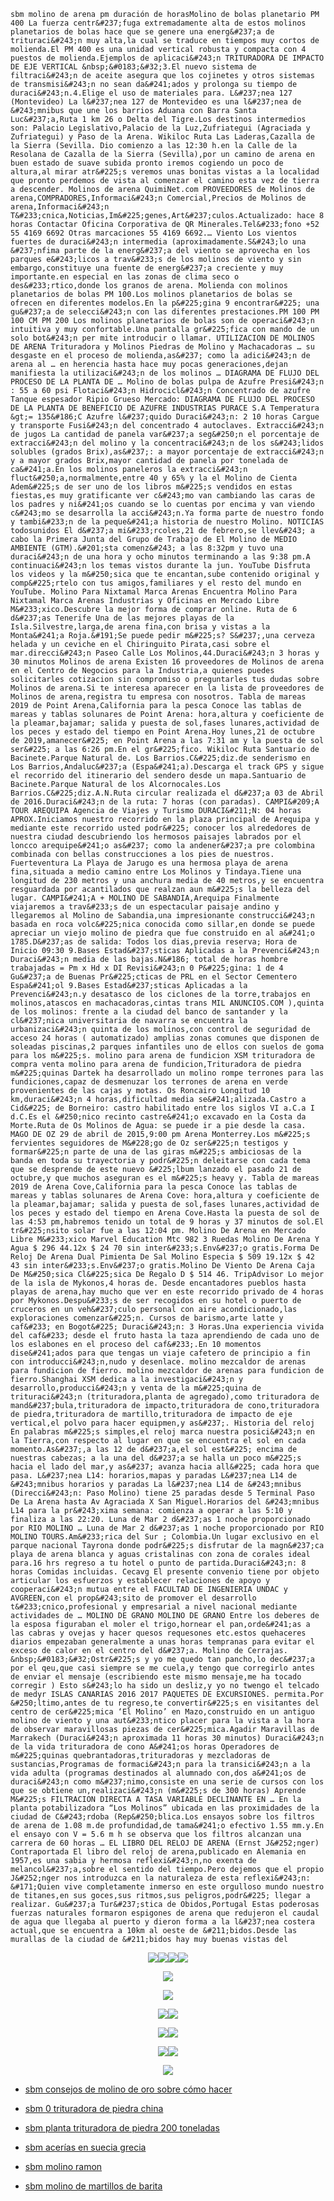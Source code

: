 
```
sbm molino de arena pm duración de horasMolino de bolas planetario PM 400 La fuerza centr&#237;fuga extremadamente alta de estos molinos planetarios de bolas hace que se genere una energ&#237;a de trituraci&#243;n muy alta,la cual se traduce en tiempos muy cortos de molienda.El PM 400 es una unidad vertical robusta y compacta con 4 puestos de molienda.Ejemplos de aplicaci&#243;n TRITURADORA DE IMPACTO DE EJE VERTICAL &nbsp;&#0183;&#32;3.El nuevo sistema de filtraci&#243;n de aceite asegura que los cojinetes y otros sistemas de transmisi&#243;n no sean da&#241;ados y prolonga su tiempo de duraci&#243;n.4.Elige el uso de materiales para. L&#237;nea 127 (Montevideo) La l&#237;nea 127 de Montevideo es una l&#237;nea de &#243;mnibus que une los barrios Aduana con Barra Santa Luc&#237;a,Ruta 1 km 26 o Delta del Tigre.Los destinos intermedios son: Palacio Legislativo,Palacio de la Luz,Zufriategui (Agraciada y Zufriategui) y Paso de la Arena. Wikiloc Ruta Las Laderas,Cazalla de la Sierra (Sevilla. Dio comienzo a las 12:30 h.en la Calle de la Resolana de Cazalla de la Sierra (Sevilla),por un camino de arena en buen estado de suave subida pronto iremos cogiendo un poco de altura,al mirar atr&#225;s veremos unas bonitas vistas a la localidad que pronto perdemos de vista al comenzar el camino esta vez de tierra a descender. Molinos de arena QuimiNet.com PROVEEDORES de Molinos de arena,COMPRADORES,Informaci&#243;n Comercial,Precios de Molinos de arena,Informaci&#243;n T&#233;cnica,Noticias,Im&#225;genes,Art&#237;culos.Actualizado: hace 8 horas Contactar Oficina Corporativa de QR Minerales.Tel&#233;fono +52 55 4169 6692 Otras marcaciones 55 4169 6692.… Viento Los vientos fuertes de duraci&#243;n intermedia (aproximadamente.S&#243;lo una &#237;nfima parte de la energ&#237;a del viento se aprovecha en los parques e&#243;licos a trav&#233;s de los molinos de viento y sin embargo,constituye una fuente de energ&#237;a creciente y muy importante.en especial en las zonas de clima seco o des&#233;rtico,donde los granos de arena. Molienda con molinos planetarios de bolas PM 100.Los molinos planetarios de bolas se ofrecen en diferentes modelos.En la p&#225;gina 9 encontrar&#225; una gu&#237;a de selecci&#243;n con las diferentes prestaciones.PM 100 PM 100 CM PM 200 Los molinos planetarios de bolas son de operaci&#243;n intuitiva y muy confortable.Una pantalla gr&#225;fica con mando de un solo bot&#243;n per mite introducir o llamar. UTILIZACION DE MOLINOS DE ARENA Trituradora y Molinos Piedras de Molino y Machacadoras … su desgaste en el proceso de molienda,as&#237; como la adici&#243;n de arena al … en herencia hasta hace muy pocas generaciones,dejan manifiesta la utilizaci&#243;n de los molinos … DIAGRAMA DE FLUJO DEL PROCESO DE LA PLANTA DE … Molino de bolas pulpa de Azufre Presi&#243;n : 55 a 60 psi Flotaci&#243;n Hidrocicl&#243;n Concentrado de azufre Tanque espesador Ripio Grueso Mercado: DIAGRAMA DE FLUJO DEL PROCESO DE LA PLANTA DE BENEFICIO DE AZUFRE INDUSTRIAS PURACE S.A Temperatura &gt;= 135&#186;C Azufre l&#237;quido Duraci&#243;n: 2 10 horas Cargue y transporte Fusi&#243;n del concentrado 4 autoclaves. Extracci&#243;n de jugos La cantidad de panela var&#237;a seg&#250;n el porcentaje de extracci&#243;n del molino y la concentraci&#243;n de los s&#243;lidos solubles (grados Brix),as&#237;: a mayor porcentaje de extracci&#243;n y a mayor grados Brix,mayor cantidad de panela por tonelada de ca&#241;a.En los molinos paneleros la extracci&#243;n fluct&#250;a,normalmente,entre 40 y 65% y la el Molino de Cienta Adem&#225;s de ser uno de los libros m&#225;s vendidos en estas fiestas,es muy gratificante ver c&#243;mo van cambiando las caras de los padres y ni&#241;os cuando se lo cuentas por encima y van viendo c&#243;mo se desarrolla la acci&#243;n.Ya forma parte de nuestro fondo y tambi&#233;n de la peque&#241;a historia de nuestro Molino. NOTICIAS todosunidos El d&#237;a mi&#233;rcoles,21 de febrero,se llev&#243; a cabo la Primera Junta del Grupo de Trabajo de El Molino de MEDIO AMBIENTE (GTM).&#201;sta comenz&#243; a las 8:32pm y tuvo una duraci&#243;n de una hora y ocho minutos terminando a las 9:38 pm.A continuaci&#243;n los temas vistos durante la jun. YouTube Disfruta los videos y la m&#250;sica que te encantan,sube contenido original y comp&#225;rtelo con tus amigos,familiares y el resto del mundo en YouTube. Molino Para Nixtamal Marca Arenas Encuentra Molino Para Nixtamal Marca Arenas Industrias y Oficinas en Mercado Libre M&#233;xico.Descubre la mejor forma de comprar online. Ruta de 6 d&#237;as Tenerife Una de las mejores playas de la Isla.Silvestre,larga,de arena fina,con brisa y vistas a la Monta&#241;a Roja.&#191;Se puede pedir m&#225;s? S&#237;,una cerveza helada y un ceviche en el Chiringuito Pirata,casi sobre el mar.direcci&#243;n Paseo Calle Los Molinos,44.Duraci&#243;n 3 horas y 30 minutos Molinos de arena Existen 16 proveedores de Molinos de arena en el Centro de Negocios para la Industria,a quienes puedes solicitarles cotizacion sin compromiso o preguntarles tus dudas sobre Molinos de arena.Si te interesa aparecer en la lista de proveedores de Molinos de arena,registra tu empresa con nosotros. Tabla de mareas 2019 de Point Arena,California para la pesca Conoce las tablas de mareas y tablas solunares de Point Arena: hora,altura y coeficiente de la pleamar,bajamar; salida y puesta de sol,fases lunares,actividad de los peces y estado del tiempo en Point Arena.Hoy lunes,21 de octubre de 2019,amanecer&#225; en Point Arena a las 7:31 am y la puesta de sol ser&#225; a las 6:26 pm.En el gr&#225;fico. Wikiloc Ruta Santuario de Bacinete.Parque Natural de. Los Barrios.C&#225;diz.de senderismo en Los Barrios,Andaluc&#237;a (Espa&#241;a).Descarga el track GPS y sigue el recorrido del itinerario del sendero desde un mapa.Santuario de Bacinete.Parque Natural de los Alcornocales.Los Barrios.C&#225;diz.A.N.Ruta circular realizada el d&#237;a 03 de Abril de 2016.Duraci&#243;n de la ruta: 7 horas (con paradas). CAMPI&#209;A TOUR AREQUIPA Agencia de Viajes y Turismo DURACI&#211;N: 04 horas APROX.Iniciamos nuestro recorrido en la plaza principal de Arequipa y mediante este recorrido usted podr&#225; conocer los alrededores de nuestra ciudad descubriendo los hermosos paisajes labrados por el loncco arequipe&#241;o as&#237; como la andener&#237;a pre colombina combinada con bellas construcciones a los pies de nuestros. Fuerteventura La Playa de Jarugo es una hermosa playa de arena fina,situada a medio camino entre Los Molinos y Tindaya.Tiene una longitud de 230 metros y una anchura media de 40 metros,y se encuentra resguardada por acantilados que realzan aun m&#225;s la belleza del lugar. CAMPI&#241;A + MOLINO DE SABANDIA,Arequipa Finalmente viajaremos a trav&#233;s de un espectacular paisaje andino y llegaremos al Molino de Sabandia,una impresionante construcci&#243;n basada en roca volc&#225;nica conocida como sillar,en donde se puede apreciar un viejo molino de piedra que fue construido en al a&#241;o 1785.D&#237;as de salida: Todos los dias,previa reserva; Hora de Inicio 09:30 9.Bases Estad&#237;sticas Aplicadas a la Prevenci&#243;n Duraci&#243;n media de las bajas.N&#186; total de horas hombre trabajadas = Pm x Hd x DI Revisi&#243;n 0 P&#225;gina: 1 de 4 Gu&#237;a de Buenas Pr&#225;cticas de PRL en el Sector Cementero Espa&#241;ol 9.Bases Estad&#237;sticas Aplicadas a la Prevenci&#243;n.y desatasco de los ciclones de la torre,trabajos en molinos,atascos en machacadoras,cintas trans MIL ANUNCIOS.COM ),quinta de los molinos: frente a la ciudad del banco de santander y la cl&#237;nica universitaria de navarra se encuentra la urbanizaci&#243;n quinta de los molinos,con control de seguridad de acceso 24 horas ( automatizado) amplias zonas comunes que disponen de soleadas piscinas,2 parques infantiles uno de ellos con suelos de goma para los m&#225;s. molino para arena de fundicion XSM trituradora de compra venta molino para arena de fundicion,Trituradora de piedra m&#225;quinas Dartek ha desarrollado un molino rompe terrones para las fundiciones,capaz de desmenuzar los terrones de arena en verde provenientes de las cajas y motas. Os Roncairo Longitud 10 km,duraci&#243;n 4 horas,dificultad media se&#241;alizada.Castro a Cid&#225; de Borneiro: castro habilitado entre los siglos VI a.C.a I d.C.Es el &#250;nico recinto castre&#241;o excavado en la Costa da Morte.Ruta de Os Molinos de Agua: se puede ir a pie desde la casa. MAGO DE OZ 29 de abril de 2015,9:00 pm Arena Monterrey.Los m&#225;s fervientes seguidores de M&#228;go de Oz ser&#225;n testigos y formar&#225;n parte de una de las giras m&#225;s ambiciosas de la banda en toda su trayectoria y podr&#225;n deleitarse con cada tema que se desprende de este nuevo &#225;lbum lanzado el pasado 21 de octubre,y que muchos aseguran es el m&#225;s heavy y. Tabla de mareas 2019 de Arena Cove,California para la pesca Conoce las tablas de mareas y tablas solunares de Arena Cove: hora,altura y coeficiente de la pleamar,bajamar; salida y puesta de sol,fases lunares,actividad de los peces y estado del tiempo en Arena Cove.Hasta la puesta de sol de las 4:53 pm,habremos tenido un total de 9 horas y 37 minutos de sol.El tr&#225;nsito solar fue a las 12:04 pm. Molino De Arena en Mercado Libre M&#233;xico Marvel Education Mtc 982 3 Ruedas Molino De Arena Y Agua $ 296 44.12x $ 24 70 sin inter&#233;s.Env&#237;o gratis.Forma De Reloj De Arena Dual Pimienta De Sal Molino Especia $ 509 19.12x $ 42 43 sin inter&#233;s.Env&#237;o gratis.Molino De Viento De Arena Caja De M&#250;sica Cl&#225;sica De Regalo D $ 514 46. TripAdvisor Lo mejor de la isla de Mykonos,4 horas de. Desde encantadores pueblos hasta playas de arena,hay mucho que ver en este recorrido privado de 4 horas por Mykonos.Despu&#233;s de ser recogidos en su hotel o puerto de cruceros en un veh&#237;culo personal con aire acondicionado,las exploraciones comenzar&#225;n. Cursos de barismo,arte latte y caf&#233; en Bogot&#225; Duraci&#243;n: 3 Horas.Una experiencia vivida del caf&#233; desde el fruto hasta la taza aprendiendo de cada uno de los eslabones en el proceso del caf&#233;.En 10 momentos dise&#241;ados para que tengas un viaje cafetero de principio a fin con introducci&#243;n,nudo y desenlace. molino mezcaldor de arenas para fundicion de fierro. molino mezcaldor de arenas para fundicion de fierro.Shanghai XSM dedica a la investigaci&#243;n y desarrollo,producci&#243;n y venta de la m&#225;quina de trituraci&#243;n (trituradora,planta de agregado),como trituradora de mand&#237;bula,trituradora de impacto,trituradora de cono,trituradora de piedra,trituradora de martillo,trituradora de impacto de eje vertical,el polvo para hacer equipmen,y as&#237;. Historia del reloj En palabras m&#225;s simples,el reloj marca nuestra posici&#243;n en la Tierra,con respecto al lugar en que se encuentra el sol en cada momento.As&#237;,a las 12 de d&#237;a,el sol est&#225; encima de nuestras cabezas; a la una del d&#237;a se halla un poco m&#225;s hacia el lado del mar,y as&#237; avanza hacia all&#225; cada hora que pasa. L&#237;nea L14: horarios,mapas y paradas L&#237;nea L14 de &#243;mnibus horarios y paradas La l&#237;nea L14 de &#243;mnibus (Direcci&#243;n: Paso Molino) tiene 25 paradas desde 5 Terminal Paso De La Arena hasta Av Agraciada X San Miguel.Horarios del &#243;mnibus L14 para la pr&#243;xima semana: comienza a operar a las 5:10 y finaliza a las 22:20. Luna de Mar 2 d&#237;as 1 noche proporcionado por RIO MOLINO … Luna de Mar 2 d&#237;as 1 noche proporcionado por RIO MOLINO TOURS.Am&#233;rica del Sur ; Colombia.Un lugar exclusivo en el parque nacional Tayrona donde podr&#225;s disfrutar de la magn&#237;ca playa de arena blanca y aguas cristalinas con zona de corales ideal para.16 hrs regreso a tu hotel o punto de partida.Duraci&#243;n: 8 horas Comidas incluidas. Cecavg El presente convenio tiene por objeto articular los esfuerzos y establecer relaciones de apoyo y cooperaci&#243;n mutua entre el FACULTAD DE INGENIERIA UNDAC y AVGREEN,con el prop&#243;sito de promover el desarrollo t&#233;cnico,profesional y empresarial a nivel nacional mediante actividades de … MOLINO DE GRANO MOLINO DE GRANO Entre los deberes de la esposa figuraban el moler el trigo,hornear el pan,orde&#241;as a las cabras y ovejas y hacer quesos requesones etc.estos quehaceres diarios empezaban generalmente a unas horas tempranas para evitar el exceso de calor en el centro del d&#237;a. Molino de Cerrajas. &nbsp;&#0183;&#32;Ostr&#225;s y yo me quedo tan pancho,lo dec&#237;a por el qeu,que casi siempre se me cuela,y tengo que corregirlo antes de enviar el mensaje (escribiendo este mismo mensaje,me ha tocado corregir ) Esto s&#243;lo ha sido un desliz,y yo no twengo el telcado de medyr ISLAS CANARIAS 2016 2017 PAQUETES DE EXCURSIONES. permita.Por &#250;ltimo,antes de tu regreso,te convertir&#225;s en visitantes del centro de cer&#225;mica ‘El Molino’ en Mazo,construido en un antiguo molino de viento y una aut&#233;ntico placer para la vista a la hora de observar maravillosas piezas de cer&#225;mica.Agadir Maravillas de Marrakech (Duraci&#243;n aproximada 11 horas 30 minutos) Duraci&#243;n de la vida trituradora de cono A&#241;os horas Operadores de m&#225;quinas quebrantadoras,trituradoras y mezcladoras de sustancias,Programas de formaci&#243;n para la transici&#243;n a la vida adulta (programas destinados al alumnado con,dos a&#241;os de duraci&#243;n como m&#237;nimo,consiste en una serie de cursos con los que se obtiene un,realizaci&#243;n (m&#225;s de 300 horas) Aprende M&#225;s FILTRACION DIRECTA A TASA VARIABLE DECLINANTE EN … En la planta potabilizadora “Los Molinos” ubicada en las proximidades de la ciudad de C&#243;rdoba (Rep&#250;blica.Los ensayos sobre los filtros de arena de 1.08 m.de profundidad,de tama&#241;o efectivo 1.55 mm.y.En el ensayo con V = 5.6 m h se observa que los filtros alcanzan una carrera de 60 horas … EL LIBRO DEL RELOJ DE ARENA (Ernst J&#252;nger) Contraportada El libro del reloj de arena,publicado en Alemania en 1957,es una sabia y hermosa reflexi&#243;n,no exenta de melancol&#237;a,sobre el sentido del tiempo.Pero dejemos que el propio J&#252;nger nos introduzca en la naturaleza de esta reflexi&#243;n: &#171;Quien vive completamente inmerso en este orgulloso mundo nuestro de titanes,en sus goces,sus ritmos,sus peligros,podr&#225; llegar a realizar. Gu&#237;a Tur&#237;stica de Obidos,Portugal Estas poderosas fuerzas naturales formaron espigones de arena que redujeron el caudal de agua que llegaba al puerto y dieron forma a la l&#237;nea costera actual,que se encuentra a 10km al oeste de &#211;bidos.Desde las murallas de la ciudad de &#211;bidos hay muy buenas vistas del 
```

<div align="center">

<a href="https://es-mill.shibang-china.com/github&k=sbm+molino+de+arena+pm+duraci%C3%B3n+de+horas"><img src="https://static.shibang-china.com/es/mill/index.jpg"></a><a href="https://es-mill.shibang-china.com/materials.htmlgithub&k=sbm+molino+de+arena+pm+duraci%C3%B3n+de+horas"><img src="https://static.shibang-china.com/es/mill/materials.jpg"></a><a href="https://es-mill.shibang-china.com/about.htmlgithub&k=sbm+molino+de+arena+pm+duraci%C3%B3n+de+horas"><img src="https://static.shibang-china.com/es/mill/about.jpg"></a><a href="https://es-mill.shibang-china.com/contact.htmlgithub&k=sbm+molino+de+arena+pm+duraci%C3%B3n+de+horas"><img src="https://static.shibang-china.com/es/mill/contact.jpg"></a>

<a href="https://es-mill.shibang-china.com/github&k=sbm+molino+de+arena+pm+duraci%C3%B3n+de+horas"><img src="https://static.shibang-china.com/es/mill/banner.jpg"></a>

<a href="https://swt.shibang-china.com/github&k=sbm+molino+de+arena+pm+duraci%C3%B3n+de+horas"><img src="https://static.shibang-china.com/es/mill/chat.jpg"></a>

<a href="https://es-mill.shibang-china.com/products/vertical-roller-mill.htmlgithub&k=sbm+molino+de+arena+pm+duraci%C3%B3n+de+horas"><img src="https://static.shibang-china.com/es/mill/vertical.jpg"></a><a href="https://es-mill.shibang-china.com/products/raymond-mill.htmlgithub&k=sbm+molino+de+arena+pm+duraci%C3%B3n+de+horas"><img src="https://static.shibang-china.com/es/mill/raymond.jpg"></a>

<a href="https://es-mill.shibang-china.com/products/ultrafine-grinding-mill.htmlgithub&k=sbm+molino+de+arena+pm+duraci%C3%B3n+de+horas"><img src="https://static.shibang-china.com/es/mill/ultrafine.jpg"></a><a href="https://es-mill.shibang-china.com/products/trapezium-grinding-mill.htmlgithub&k=sbm+molino+de+arena+pm+duraci%C3%B3n+de+horas"><img src="https://static.shibang-china.com/es/mill/trapezium.jpg"></a>

<a href="https://es-mill.shibang-china.com/products/ball-mill.htmlgithub&k=sbm+molino+de+arena+pm+duraci%C3%B3n+de+horas"><img src="https://static.shibang-china.com/es/mill/ball.jpg"></a><a href="https://es-mill.shibang-china.com/products/hammer-mill.htmlgithub&k=sbm+molino+de+arena+pm+duraci%C3%B3n+de+horas"><img src="https://static.shibang-china.com/es/mill/hammer.jpg"></a>

<a href="https://swt.shibang-china.com/github&k=sbm+molino+de+arena+pm+duraci%C3%B3n+de+horas"><img src="https://static.shibang-china.com/es/mill/case.jpg"></a>

</div>


* [sbm consejos de molino de oro sobre cómo hacer](sbm%20consejos%20de%20molino%20de%20oro%20sobre%20c%C3%B3mo%20hacer.md)

* [sbm 0 trituradora de piedra china](sbm%200%20trituradora%20de%20piedra%20china.md)

* [sbm planta trituradora de piedra 200 toneladas](sbm%20planta%20trituradora%20de%20piedra%20200%20toneladas.md)

* [sbm acerías en suecia grecia](sbm%20acer%C3%ADas%20en%20suecia%20grecia.md)

* [sbm molino ramon](sbm%20molino%20ramon.md)

* [sbm molino de martillos de barita](sbm%20molino%20de%20martillos%20de%20barita.md)